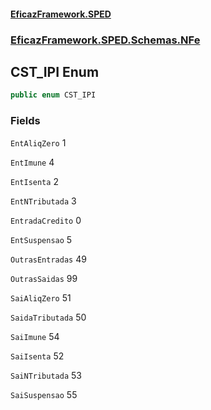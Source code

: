 #### [EficazFramework.SPED](EficazFrameworkSPED.md 'EficazFramework SPED')
### [EficazFramework.SPED.Schemas.NFe](EficazFramework.SPED.Schemas.NFe.md 'EficazFramework.SPED.Schemas.NFe')

## CST_IPI Enum

```csharp
public enum CST_IPI
```
### Fields

<a name='EficazFramework.SPED.Schemas.NFe.CST_IPI.EntAliqZero'></a>

`EntAliqZero` 1

<a name='EficazFramework.SPED.Schemas.NFe.CST_IPI.EntImune'></a>

`EntImune` 4

<a name='EficazFramework.SPED.Schemas.NFe.CST_IPI.EntIsenta'></a>

`EntIsenta` 2

<a name='EficazFramework.SPED.Schemas.NFe.CST_IPI.EntNTributada'></a>

`EntNTributada` 3

<a name='EficazFramework.SPED.Schemas.NFe.CST_IPI.EntradaCredito'></a>

`EntradaCredito` 0

<a name='EficazFramework.SPED.Schemas.NFe.CST_IPI.EntSuspensao'></a>

`EntSuspensao` 5

<a name='EficazFramework.SPED.Schemas.NFe.CST_IPI.OutrasEntradas'></a>

`OutrasEntradas` 49

<a name='EficazFramework.SPED.Schemas.NFe.CST_IPI.OutrasSaidas'></a>

`OutrasSaidas` 99

<a name='EficazFramework.SPED.Schemas.NFe.CST_IPI.SaiAliqZero'></a>

`SaiAliqZero` 51

<a name='EficazFramework.SPED.Schemas.NFe.CST_IPI.SaidaTributada'></a>

`SaidaTributada` 50

<a name='EficazFramework.SPED.Schemas.NFe.CST_IPI.SaiImune'></a>

`SaiImune` 54

<a name='EficazFramework.SPED.Schemas.NFe.CST_IPI.SaiIsenta'></a>

`SaiIsenta` 52

<a name='EficazFramework.SPED.Schemas.NFe.CST_IPI.SaiNTributada'></a>

`SaiNTributada` 53

<a name='EficazFramework.SPED.Schemas.NFe.CST_IPI.SaiSuspensao'></a>

`SaiSuspensao` 55